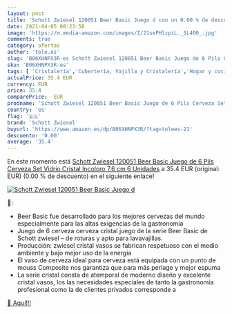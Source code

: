 ```yaml
---
layout: post
title: 'Schott Zwiesel 120051 Beer Basic Juego d con un 0.00 % de descuento'
date: 2021-04-05 08:23:58
image: 'https://m.media-amazon.com/images/I/21sePHlzpiL._SL400_.jpg'
comments: true
category: ofertas
author: 'tole.es'
slug: 'B06XHNPX3R-es Schott Zwiesel 120051 Beer Basic Juego de 6 Pils Cerveza...'
sku: 'B06XHNPX3R-es'
tags: [ 'Cristalería','Cubertería, Vajilla y Cristalería','Hogar y cocina','Vasos de cerveza','cerveza','schott zwiesel', ]
actualPrice: 35.4 EUR
currency: EUR
price: 35.4
comparePrice:  EUR
prodname: 'Schott Zwiesel 120051 Beer Basic Juego de 6 Pils Cerveza Set Vidrio  Cristal  Incoloro  7.6 cm  6 Unidades'
country: 'es'
flag: '🇪🇸'
brand: 'Schott Zwiesel'
buyurl: 'https://www.amazon.es/dp/B06XHNPX3R/?tag=tolees-21'
descuento: '0.00'
average: '35.4'
---
```


En este momento está [Schott Zwiesel 120051 Beer Basic Juego de 6 Pils Cerveza Set Vidrio  Cristal  Incoloro  7.6 cm  6 Unidades](https://www.amazon.es/dp/B06XHNPX3R/?tag=tolees-21) a 35.4 EUR (original:  EUR) (0.00 %  de descuento) en el siguiente enlace!

[![Schott Zwiesel 120051 Beer Basic Juego d](https://m.media-amazon.com/images/I/21sePHlzpiL._SL400_.jpg)](https://www.amazon.es/dp/B06XHNPX3R/?tag=tolees-21)

🔎:

- Beer Basic fue desarrollado para los mejores cervezas del mundo especialmente para las altas exigencias de la gastronomía
- Juego de 6 cerveza cerveza cristal juego de la serie Beer Basic de Schott zwiesel – de roturas y apto para lavavajillas.
- Producción: zwiesel cristal vasos se fabrican respetuoso con el medio ambiente y bajo mejor uso de la energía
- El vaso de cerveza ideal para cerveza está equipada con un punto de mouss Composite nos garantiza que para más perlage y mejor espuma
- La serie cristal consta de atemporal de moderno diseño y excelente cristal vasos, los las necesidades especiales de tanto la gastronomía profesional como la de clientes privados corresponde a

[🛒 Aquí!!!](https://www.amazon.es/dp/B06XHNPX3R/?tag=tolees-21)
